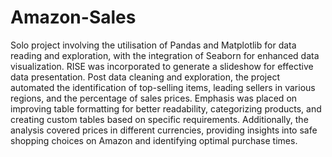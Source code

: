 # Amazon-Sales
Solo project involving the utilisation of Pandas and Matplotlib for data reading and exploration, with the integration of Seaborn for enhanced data visualization. RISE was incorporated to generate a slideshow for effective data presentation. Post data cleaning and exploration, the project automated the identification of top-selling items, leading sellers in various regions, and the percentage of sales prices. Emphasis was placed on improving table formatting for better readability, categorizing products, and creating custom tables based on specific requirements. Additionally, the analysis covered prices in different currencies, providing insights into safe shopping choices on Amazon and identifying optimal purchase times.
